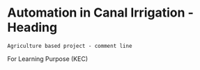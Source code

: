 # Automation in Canal Irrigation - Heading
```
Agriculture based project - comment line
```
For Learning Purpose (KEC)
